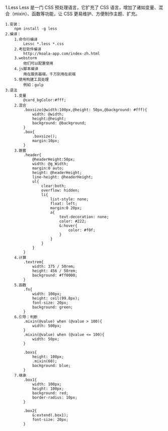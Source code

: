 1.Less
	Less 是一门 CSS 预处理语言，它扩充了 CSS 语言，增加了诸如变量、混合（mixin）、函数等功能，让 CSS 更易维护、方便制作主题、扩充。

	1.安装：
		npm install -g less
	2.编译：
		1.命令行编译
			Lessc *.less *.css
		2.考拉软件编译
			http://koala-app.com/index-zh.html
		3.webstorm
			他们可以配置使用
		4.js脚本编译
			用在服务器端，千万别用在前端
		5.使用构建工具处理
			例如：gulp
	3.语法
		1.变量
			@card_bgColor:#fff;
		2.混合
			.boxsize(@width:100px,@height: 50px,@background: #fff){
				width: @width;
				height:@height;
				background: @background;
			}
			.box{
				.boxsize();
				margin:10px;
			}
		3.嵌套
			.header{
				@headerHeight:50px;
				width: @g_Width;
				margin:0 auto;
				height: @headerHeight;
				line-height: @headerHeight;
				ul{
					clear:both;
					overflow: hidden;
					li{
						list-style: none;
						float: left;
						margin:0 20px;
						a{
							text-decoration: none;
							color: #222;
							&:hover{
								color: #f0f;
							}
						}
					}
				}
			}
		4.计算
			.textrem{
				width: 375 / 50rem;
				height: 456 / 50rem;
				background: #ff0000;
			}
		5.函数
			.fn{
				width: 100px;
				height: ceil(99.8px);
				font-size: 20px;
				background: green;
			}
		6.引导：判断
			.mixin(@value) when (@value > 100){
				width: 500px;
			}
			.mixin(@value) when (@value <= 100){
				width: 50px;
			}

			.boxs{
				height: 100px;
				.mixin(60);
				background: blue;
			}
		7.继承
			.box1{
				width: 100px;
				height: 100px;
				background: red;
				border-radius: 10px;
			}

			.box2{
				&:extend(.box1);
				font-size: 20px;
			}